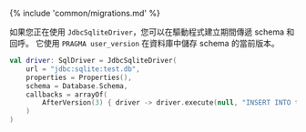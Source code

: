 {% include 'common/migrations.md' %}

如果您正在使用 `JdbcSqliteDriver`，您可以在驅動程式建立期間傳遞 schema 和回呼。
它使用 `PRAGMA user_version` 在資料庫中儲存 schema 的當前版本。

```kotlin
val driver: SqlDriver = JdbcSqliteDriver(
    url = "jdbc:sqlite:test.db",
    properties = Properties(),
    schema = Database.Schema,
    callbacks = arrayOf(
        AfterVersion(3) { driver -> driver.execute(null, "INSERT INTO test (value) VALUES('hello')", 0) }
    )
)
